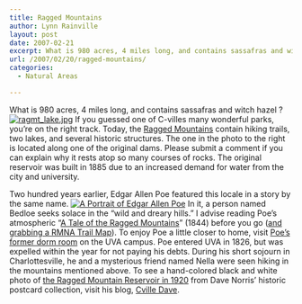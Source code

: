 ```yaml
---
title: Ragged Mountains
author: Lynn Rainville
layout: post
date: 2007-02-21
excerpt: What is 980 acres, 4 miles long, and contains sassafras and witch hazel ?
url: /2007/02/20/ragged-mountains/
categories:
  - Natural Areas

---
```

What is 980 acres, 4 miles long, and contains sassafras and witch hazel ? <a href='http://www.locohistory.org/blog/?attachment_id=54' rel='attachment wp-att-54' title='ragmt_lake.jpg'><img src='http://www.locohistory.org/blog/wp-content/uploads/2007/02/ragmt_lake.jpg' alt='ragmt_lake.jpg' /></a> If you guessed one of C-villes many wonderful parks, you&#8217;re on the right track. Today, the [Ragged Mountains][1] contain hiking trails, two lakes, and several historic structures. The one in the photo to the right is located along one of the original dams. Please submit a comment if you can explain why it rests atop so many courses of rocks. The original reservoir was built in 1885 due to an increased demand for water from the city and university.

Two hundred years earlier, Edgar Allen Poe featured this locale in a story by the same name. <a href='http://www.locohistory.org/blog/?attachment_id=53' rel='attachment wp-att-53' title='A Portrait of Edgar Allen Poe'><img src='http://www.locohistory.org/blog/wp-content/uploads/2007/02/poe.jpg' alt='A Portrait of Edgar Allen Poe' /></a> In it, a person named Bedloe seeks solace in the &#8220;wild and dreary hills.&#8221; I advise reading Poe&#8217;s atmospheric &#8220;[A Tale of the Ragged Mountains][2]&#8221; (1844) before you go ([and grabbing a RMNA Trail Map][3]). To enjoy Poe a little closer to home, visit [Poe&#8217;s former dorm room][4] on the UVA campus. Poe entered UVA in 1826, but was expelled within the year for not paying his debts. During his short sojourn in Charlottesville, he and a mysterious friend named Nella were seen hiking in the mountains mentioned above. To see a hand-colored black and white photo of [the Ragged Mountain Reservoir in 1920][5] from Dave Norris&#8217; historic postcard collection, visit his blog, [Cville Dave][6].

 [1]: http://ivycreekfoundation.org/RMNA_SitePlanAndReview.html
 [2]: http://etext.lib.virginia.edu/etcbin/browse-mixed-new?id=PoeMoun&tag=public&images=images/modeng&data=/texts/english/modeng/parsed
 [3]: http://ivycreekfoundation.org/rmna_trailmaps.html
 [4]: http://scs.student.virginia.edu/~ravens/poe-rm.php
 [5]: http://cvilledave.blogspot.com/2007/02/loco-for-loco.html
 [6]: http://cvilledave.blogspot.com/index.html